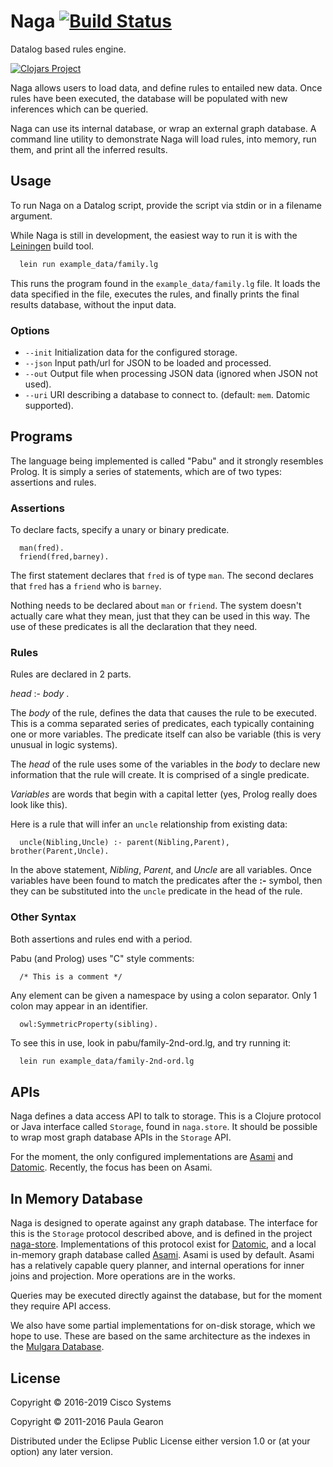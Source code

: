 # Naga [![Build Status](https://travis-ci.org/threatgrid/naga.svg?branch=master)](https://travis-ci.org/threatgrid/naga)

Datalog based rules engine.

[![Clojars Project](http://clojars.org/org.clojars.quoll/naga/latest-version.svg)](http://clojars.org/org.clojars.quoll/naga)

Naga allows users to load data, and define rules to entailed new data. Once rules have been
executed, the database will be populated with new inferences which can be queried.

Naga can use its internal database, or wrap an external graph database. A command line
utility to demonstrate Naga will load rules, into memory, run them, and print all the
inferred results.

## Usage

To run Naga on a Datalog script, provide the script via stdin or in a filename argument.

While Naga is still in development, the easiest way to run it is with the
[Leiningen](http://leiningen.org) build tool.

```bash
  lein run example_data/family.lg
```

This runs the program found in the `example_data/family.lg` file. It loads the data specified in the file,
executes the rules, and finally prints the final results database, without the input data.

### Options

- `--init` Initialization data for the configured storage.
- `--json` Input path/url for JSON to be loaded and processed.
- `--out` Output file when processing JSON data (ignored when JSON not used).
- `--uri` URI describing a database to connect to. (default: `mem`. Datomic supported).

## Programs

The language being implemented is called "Pabu" and it strongly resembles Prolog. It is
simply a series of statements, which are of two types: assertions and rules. 

### Assertions
To declare facts, specify a unary or binary predicate.

```
  man(fred).
  friend(fred,barney).
```

The first statement declares that `fred` is of type `man`. The second declares that `fred` has
a `friend` who is `barney`.

Nothing needs to be declared about `man` or `friend`. The system doesn't actually care what
they mean, just that they can be used in this way. The use of these predicates is all the
declaration that they need.

### Rules
Rules are declared in 2 parts.

*head* :- *body* .


The *body* of the rule, defines the data that causes the rule
to be executed. This is a comma separated series of predicates, each typically containing
one or more variables. The predicate itself can also be variable
(this is very unusual in logic systems).

The *head* of the rule uses some of the variables in the *body* to declare new information
that the rule will create. It is comprised of a single predicate.

*Variables* are words that begin with a capital letter (yes, Prolog really does look like this).

Here is a rule that will infer an `uncle` relationship from existing data:

```
  uncle(Nibling,Uncle) :- parent(Nibling,Parent), brother(Parent,Uncle).
```

In the above statement, *Nibling*, *Parent*, and *Uncle* are all variables. Once variables
have been found to match the predicates after the **:-** symbol, then they can be substituted
into the `uncle` predicate in the head of the rule.

### Other Syntax
Both assertions and rules end with a period.

Pabu (and Prolog) uses "C" style comments:

```
  /* This is a comment */
```

Any element can be given a namespace by using a colon separator. Only 1 colon may appear in an identifier.

```
  owl:SymmetricProperty(sibling).
```

To see this in use, look in pabu/family-2nd-ord.lg, and try running it:

```bash
  lein run example_data/family-2nd-ord.lg
```

## APIs

Naga defines a data access API to talk to storage. This is a Clojure protocol or Java interface
called `Storage`, found in `naga.store`. It should be possible to wrap most graph database APIs
in the `Storage` API.

For the moment, the only configured implementations are [Asami](https://github.com/threatgrid/asami) and [Datomic](https://docs.datomic.com/on-prem/index.html). Recently, the focus has been on Asami.

## In Memory Database

Naga is designed to operate against any graph database. The interface for this is the `Storage`
protocol described above, and is defined in the project [naga-store](https://github.com/threatgrid/naga-store).
Implementations of this protocol exist for [Datomic](https://www.datomic.com/), and a local
in-memory graph database called [Asami](https://github.com/threatgrid/asami). Asami is used
by default. Asami has a relatively capable query planner, and internal operations for inner joins and projection.
More operations are in the works.

Queries may be executed directly against the database, but for the moment they require API access.

We also have some partial implementations for on-disk storage, which we hope to use.
These are based on the same architecture as the indexes in the
[Mulgara Database](http://github.com/quoll/mulgara).

## License

Copyright © 2016-2019 Cisco Systems

Copyright © 2011-2016 Paula Gearon

Distributed under the Eclipse Public License either version 1.0 or (at
your option) any later version.
